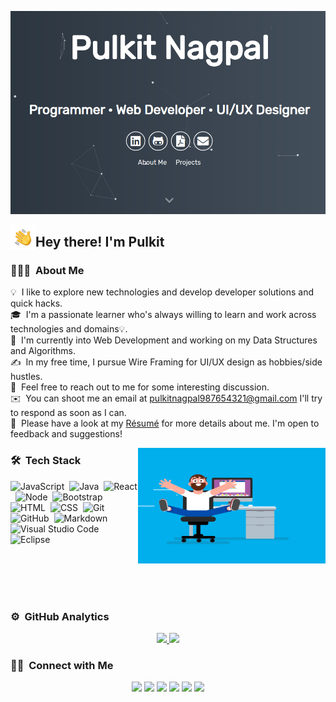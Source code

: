 ![Pulkit Nagpal](https://raw.githubusercontent.com/pulkit99dev/pulkit99dev/main/assets/front.png)

<img alt="Hand Wave" src="./assets/Hand%20Wave.gif" width='40' align="left"/><h2>Hey there! I'm Pulkit</h2>

<!-- ## 👋 &nbsp;Hey there! I'm Aditya -->

### 👨🏻‍💻 &nbsp;About Me

💡 &nbsp;I like to explore new technologies and develop developer solutions and quick hacks.\
🎓 &nbsp;I'm a passionate learner who's always willing to learn and work across technologies and domains💡.\
🌱 &nbsp;I'm currently into Web Development and working on my Data Structures and Algorithms.\
✍️ &nbsp;In my free time, I pursue Wire Framing for UI/UX design as hobbies/side hustles.\
💬 &nbsp;Feel free to reach out to me for some interesting discussion.\
✉️ &nbsp;You can shoot me an email at pulkitnagpal987654321@gmail.com I'll try to respond as soon as I can.\
📄 &nbsp;Please have a look at my [Résumé](https://pulkitnagpal.netlify.app/assets/pulkit.pdf) for more details about me. I'm open to feedback and suggestions!

<img alt="Coder" src="https://raw.githubusercontent.com/pulkit99dev/pulkit99dev/main/assets/coder.gif" align="right" width="300" height="185"/>

### 🛠 &nbsp;Tech Stack


![JavaScript](https://img.shields.io/badge/-JavaScript-05122A?style=flat&logo=javascript)&nbsp;
![Java](https://img.shields.io/badge/-Java-05122A?style=flat&logo=Java&logoColor=FFA518)&nbsp;
![React](https://img.shields.io/badge/-React-05122A?style=flat&logo=react)&nbsp;
![Node](https://img.shields.io/badge/-Node.js-05122A?style=flat&logo=node.js)&nbsp;
![Bootstrap](https://img.shields.io/badge/-Bootstrap-05122A?style=flat&logo=bootstrap&logoColor=563D7C)\
![HTML](https://img.shields.io/badge/-HTML-05122A?style=flat&logo=HTML5)&nbsp;
![CSS](https://img.shields.io/badge/-CSS-05122A?style=flat&logo=CSS3&logoColor=1572B6)&nbsp;
![Git](https://img.shields.io/badge/-Git-05122A?style=flat&logo=git)&nbsp;
![GitHub](https://img.shields.io/badge/-GitHub-05122A?style=flat&logo=github)&nbsp;
![Markdown](https://img.shields.io/badge/-Markdown-05122A?style=flat&logo=markdown)\
![Visual Studio Code](https://img.shields.io/badge/-Visual%20Studio%20Code-05122A?style=flat&logo=visual-studio-code&logoColor=007ACC)&nbsp;
![Eclipse](https://img.shields.io/badge/-Eclipse-05122A?style=flat&logo=eclipse-ide&logoColor=2C2255)

<br>
<br>
<br>
<br>

### ⚙️ &nbsp;GitHub Analytics

<p align="center">
<a href="https://github.com/pulkit99dev">
  <img height="180em" src="https://github-readme-stats-eight-theta.vercel.app/api?username=pulkit99dev&show_icons=true&theme=algolia&include_all_commits=true&count_private=true"/>
  <img height="180em" src="https://github-readme-stats-eight-theta.vercel.app/api/top-langs/?username=pulkit99dev&layout=compact&langs_count=8&theme=algolia"/>
</a>
</p>

### 🤝🏻 &nbsp;Connect with Me

<p align="center">
<a href="https://pulkitnagpal.netlify.app/"><img src="https://img.shields.io/badge/-pulkitnagpal.com-3423A6?style=flat&logo=Google-Chrome&logoColor=white"/></a>
<a href="https://www.linkedin.com/in/pn19/"><img src="https://img.shields.io/badge/-Pulkit%20Nagpal-0077B5?style=flat&logo=Linkedin&logoColor=white"/></a>
<a href="mailto:pulkitnagpal987654321@gmail.com"><img src="https://img.shields.io/badge/-Pulkit-D14836?style=flat&logo=Gmail&logoColor=white"/></a>
<a href="https://instagram.com/_pulkitn9_"><img src="https://img.shields.io/badge/-@_pulkitn9_-E4405F?style=flat&logo=Instagram&logoColor=white"/></a>
<a href="https://www.quora.com/Pulkit-Nagpal-10"><img src="https://img.shields.io/badge/-@Pulkit-BA3B27?style=flat&logo=Quora&logoColor=white"/></a>
<a href="https://twitter.com/PulkitCEH99"><img src="https://img.shields.io/badge/-@Pulkitceh99-277CEB?style=flat&logo=Twittert&logoColor=white"/></a>
</p>
